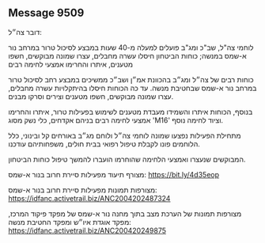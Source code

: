 ## Message 9509

דובר צה״ל:

לוחמי צה"ל, שב"כ ומג"ב פועלים למעלה מ-40 שעות במבצע לסיכול טרור במרחב נור א-שמס במנשה; כוחות הביטחון חיסלו עשרה מחבלים, עצרו שמונה מבוקשים, חשפו מטענים, איתרו והחרימו אמצעי לחימה רבים

כוחות רבים של צה״ל ומג״ב בהכוונת אמ״ן ושב״כ ממשיכים במבצע רחב לסיכול טרור במרחב נור א-שמס שבחטיבת מנשה. עד כה הכוחות חיסלו בהיתקלויות עשרה מחבלים, עצרו שמונה מבוקשים, חשפו מטענים וצירים וסרקו מבנים. 

בנוסף, הכוחות איתרו והשמידו מעבדת מטענים לשימוש בפעילות טרור, איתרו והחרימו אמצעי לחימה רבים בניהם אקדחים, כלי נשק מסוג 'M16' וציוד לחימה נוסף.

מתחילת הפעילות נפצעו שמונה לוחמי צה״ל ולוחם מג״ב באורחים קל ובינוני, כלל הלוחמים פונו לקבלת טיפול רפואי בבית חולים, משפחותיהם עודכנו.

המבוקשים שנעצרו ואמצעי הלחימה שהוחרמו הועברו להמשך טיפול כוחות הביטחון.

מצורף תיעוד מפעילות סיירת חרוב בנור א-שמס: https://bit.ly/4d35eop

מצורפות תמונות מפעילות סיירת חרוב בנור א-שמס: https://idfanc.activetrail.biz/ANC2004202487324

מצורפות תמונות של הערכת מצב בתוך מחנה נור א-שמס של מפקד פיקוד המרכז, מפקד אוגדת איו״ש ומפקד החטיבת מנשה: https://idfanc.activetrail.biz/ANC200420249875

